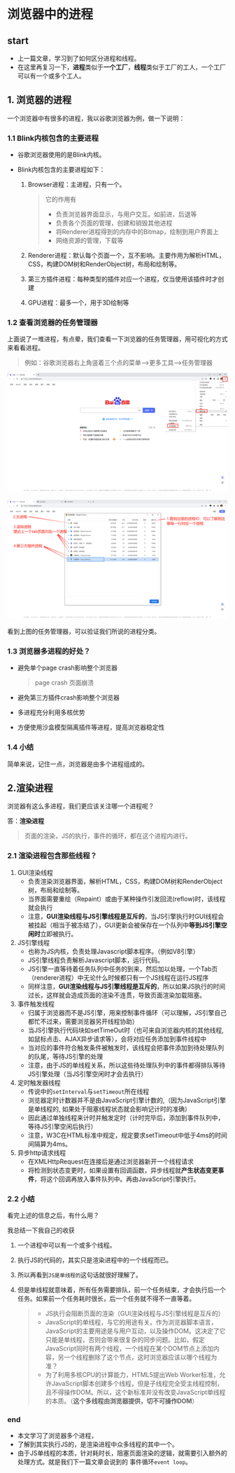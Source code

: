 # 浏览器中的进程

## start

- 上一篇文章，学习到了如何区分进程和线程。
- 在这里再复习一下，**进程**类似于**一个工厂**，**线程**类似于工厂的工人，一个工厂可以有一个或多个工人。



## 1. 浏览器的进程

一个浏览器中有很多的进程，我以谷歌浏览器为例，做一下说明：



### 1.1 Blink内核包含的主要进程

+ 谷歌浏览器使用的是Blink内核。

+ Blink内核包含的主要进程如下：

     1. Browser进程：主进程，只有一个。

        > 它的作用有
        >
        > + 负责浏览器界面显示，与用户交互。如前进，后退等
        > + 负责各个页面的管理，创建和销毁其他进程
        > +  将Renderer进程得到的内存中的Bitmap，绘制到用户界面上
        > +  网络资源的管理，下载等

     2. Renderer进程：默认每个页面一个，互不影响。主要作用为解析HTML，CSS，构建DOM树和RenderObject树，布局和绘制等。

     3. 第三方插件进程：每种类型的插件对应一个进程，仅当使用该插件时才创建

     4. GPU进程：最多一个，用于3D绘制等

### 1.2 查看浏览器的任务管理器

上面说了一堆进程，有点晕，我们查看一下浏览器的任务管理器，用可视化的方式来看看进程。

> 例如：谷歌浏览器右上角竖着三个点的菜单-->更多工具-->任务管理器



![image-20221208202450855](../../.vuepress/public/bookImages/2.浏览器中的进程/image-20221208202450855.png)







![image-20221208210044097](../../.vuepress/public/bookImages/2.浏览器中的进程/image-20221208210044097.png)



看到上图的任务管理器，可以验证我们所说的进程分类。





### 1.3 浏览器多进程的好处？

- 避免单个page crash影响整个浏览器

  > page crash 页面崩溃

- 避免第三方插件crash影响整个浏览器

- 多进程充分利用多核优势

- 方便使用沙盒模型隔离插件等进程，提高浏览器稳定性

### 1.4 小结

简单来说，记住一点，浏览器是由多个进程组成的。



## 2.渲染进程

浏览器有这么多进程，我们更应该关注哪一个进程呢？

答：**渲染进程**

> 页面的渲染，JS的执行，事件的循环，都在这个进程内进行。





### 2.1 渲染进程包含那些线程？



1. GUI渲染线程
   - 负责渲染浏览器界面，解析HTML，CSS，构建DOM树和RenderObject树，布局和绘制等。
   - 当界面需要重绘（Repaint）或由于某种操作引发回流(reflow)时，该线程就会执行
   - 注意，**GUI渲染线程与JS引擎线程是互斥的**，当JS引擎执行时GUI线程会被挂起（相当于被冻结了），GUI更新会被保存在一个队列中**等到JS引擎空闲时**立即被执行。
2. JS引擎线程
   - 也称为JS内核，负责处理Javascript脚本程序。（例如V8引擎）
   - JS引擎线程负责解析Javascript脚本，运行代码。
   - JS引擎一直等待着任务队列中任务的到来，然后加以处理，一个Tab页（renderer进程）中无论什么时候都只有一个JS线程在运行JS程序
   - 同样注意，**GUI渲染线程与JS引擎线程是互斥的**，所以如果JS执行的时间过长，这样就会造成页面的渲染不连贯，导致页面渲染加载阻塞。
3. 事件触发线程
   - 归属于浏览器而不是JS引擎，用来控制事件循环（可以理解，JS引擎自己都忙不过来，需要浏览器另开线程协助）
   - 当JS引擎执行代码块如setTimeOut时（也可来自浏览器内核的其他线程,如鼠标点击、AJAX异步请求等），会将对应任务添加到事件线程中
   - 当对应的事件符合触发条件被触发时，该线程会把事件添加到待处理队列的队尾，等待JS引擎的处理
   - 注意，由于JS的单线程关系，所以这些待处理队列中的事件都得排队等待JS引擎处理（当JS引擎空闲时才会去执行）
4. 定时触发器线程
   - 传说中的`setInterval`与`setTimeout`所在线程
   - 浏览器定时计数器并不是由JavaScript引擎计数的,（因为JavaScript引擎是单线程的, 如果处于阻塞线程状态就会影响记计时的准确）
   - 因此通过单独线程来计时并触发定时（计时完毕后，添加到事件队列中，等待JS引擎空闲后执行）
   - 注意，W3C在HTML标准中规定，规定要求setTimeout中低于4ms的时间间隔算为4ms。
5. 异步http请求线程
   - 在XMLHttpRequest在连接后是通过浏览器新开一个线程请求
   - 将检测到状态变更时，如果设置有回调函数，异步线程就**产生状态变更事件**，将这个回调再放入事件队列中。再由JavaScript引擎执行。

### 2.2 小结

看完上述的信息之后，有什么用？

我总结一下我自己的收获

1. 一个进程中可以有一个或多个线程。

2. 执行JS的代码的，其实只是渲染进程中的一个线程而已。

3. 所以再看到`JS是单线程的`这句话就很好理解了。

4. 但是单线程就意味着，所有任务需要排队，前一个任务结束，才会执行后一个任务。如果前一个任务耗时很长，后一个任务就不得不一直等着。

   > + JS执行会阻断页面的渲染（GUI渲染线程与JS引擎线程是互斥的）
   > + JavaScript的单线程，与它的用途有关。作为浏览器脚本语言，JavaScript的主要用途是与用户互动，以及操作DOM。这决定了它只能是单线程，否则会带来很复杂的同步问题。比如，假定JavaScript同时有两个线程，一个线程在某个DOM节点上添加内容，另一个线程删除了这个节点，这时浏览器应该以哪个线程为准？
   > + 为了利用多核CPU的计算能力，HTML5提出Web Worker标准，允许JavaScript脚本创建多个线程，但是子线程完全受主线程控制，且不得操作DOM。所以，这个新标准并没有改变JavaScript单线程的本质。（**这个多线程由浏览器提供，切不可操作DOM**）



### end

+ 本文学习了浏览器多个进程，
+ 了解到其实执行JS的，是渲染进程中众多线程的其中一个。
+ 由于JS单线程的本质，针对耗时长，阻塞页面渲染的逻辑，就需要引入额外的处理方式。就是我们下一篇文章会说到的 事件循环`event loop`。
